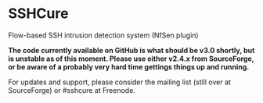 SSHCure
=======

Flow-based SSH intrusion detection system (NfSen plugin)

**The code currently available on GitHub is what should be v3.0 shortly, but is unstable as of this moment. Please use either v2.4.x from SourceForge, or be aware of a probably very hard time gettings things up and running.**

For updates and support, please consider the mailing list (still over at SourceForge) or #sshcure at Freenode.
